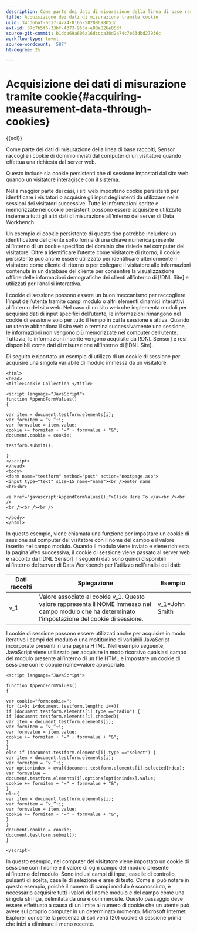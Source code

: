 ```yaml
---
description: Come parte dei dati di misurazione della linea di base raccolti, Sensor raccoglie i cookie di dominio inviati dal computer di un visitatore quando effettua una richiesta dal server web.
title: Acquisizione dei dati di misurazione tramite cookie
uuid: 34cd6baf-6317-4774-8165-58208698b53c
exl-id: 37c7b5f6-33bf-4373-963a-e08a826e05df
source-git-commit: b1dda69a606a16dccca30d2a74c7e63dbd27936c
workflow-type: tm+mt
source-wordcount: '587'
ht-degree: 2%

---
```


# Acquisizione dei dati di misurazione tramite cookie{#acquiring-measurement-data-through-cookies}

{{eol}}

Come parte dei dati di misurazione della linea di base raccolti, Sensor raccoglie i cookie di dominio inviati dal computer di un visitatore quando effettua una richiesta dal server web.

Questo include sia cookie persistenti che di sessione impostati dal sito web quando un visitatore interagisce con il sistema.

Nella maggior parte dei casi, i siti web impostano cookie persistenti per identificare i visitatori o acquisire gli input degli utenti da utilizzare nelle sessioni dei visitatori successive. Tutte le informazioni scritte e memorizzate nei cookie persistenti possono essere acquisite e utilizzate insieme a tutti gli altri dati di misurazione all’interno del server di Data Workbench.

Un esempio di cookie persistente di questo tipo potrebbe includere un identificatore del cliente sotto forma di una chiave numerica presente all’interno di un cookie specifico del dominio che risiede nel computer del visitatore. Oltre a identificare l’utente come visitatore di ritorno, il cookie persistente può anche essere utilizzato per identificare ulteriormente il visitatore come cliente di ritorno o per collegare il visitatore alle informazioni contenute in un database del cliente per consentire la visualizzazione offline delle informazioni demografiche dei clienti all’interno di [!DNL Site] e utilizzati per l’analisi interattiva.

I cookie di sessione possono essere un buon meccanismo per raccogliere l’input dell’utente tramite campi modulo o altri elementi dinamici interattivi all’interno del sito web. Nel caso di un sito web che implementa moduli per acquisire dati di input specifici dell’utente, le informazioni rimangono nel cookie di sessione solo per tutto il tempo in cui la sessione è attiva. Quando un utente abbandona il sito web o termina successivamente una sessione, le informazioni non vengono più memorizzate nel computer dell’utente. Tuttavia, le informazioni inserite vengono acquisite da [!DNL Sensor] e resi disponibili come dati di misurazione all&#39;interno di [!DNL Site].

Di seguito è riportato un esempio di utilizzo di un cookie di sessione per acquisire una singola variabile di modulo immessa da un visitatore.

```
<html> 
<head> 
<title>Cookie Collection </title> 
 
<script language="JavaScript"> 
function AppendFormValues() 
{ 
 
var item = document.testform.elements[i]; 
var formitem = “v_”+i; 
var formvalue = item.value; 
cookie += formitem + "=" + formvalue + "&"; 
document.cookie = cookie; 
 
testform.submit(); 
 
} 
</script> 
</head> 
<body> 
<form name="testform" method="post" action="nextpage.asp"> 
<input type="text" size=15 name="name"><br />enter name 
<br><br> 
 
<a href="javascript:AppendFormValues();">Click Here To </a><br /><br /> 
<br /><br /><br /> 
 
</body> 
</html> 
```

In questo esempio, viene chiamata una funzione per impostare un cookie di sessione sul computer del visitatore con il nome del campo e il valore inserito nel campo modulo. Quando il modulo viene inviato e viene richiesta la pagina Web successiva, il cookie di sessione viene passato al server web e raccolto da [!DNL Sensor]. I seguenti dati sono quindi disponibili all’interno del server di Data Workbench per l’utilizzo nell’analisi dei dati:

| Dati raccolti | Spiegazione | Esempio |
|---|---|---|
| v_1 | Valore associato al cookie v_1. Questo valore rappresenta il NOME immesso nel campo modulo che ha determinato l’impostazione del cookie di sessione. | v_1=John Smith |

I cookie di sessione possono essere utilizzati anche per acquisire in modo iterativo i campi del modulo o una moltitudine di variabili JavaScript incorporate presenti in una pagina HTML. Nell’esempio seguente, JavaScript viene utilizzato per acquisire in modo ricorsivo qualsiasi campo del modulo presente all’interno di un file HTML e impostare un cookie di sessione con le coppie nome=valore appropriate.

```
<script language="JavaScript"> 
 
function AppendFormValues() 
{ 
 
var cookie="formcookie="; 
for (i=0; i<document.testform.length; i++){ 
if (document.testform.elements[i].type =="radio") {            
if (document.testform.elements[i].checked){ 
var item = document.testform.elements[i]; 
var formitem = “v_”+i; 
var formvalue = item.value; 
cookie += formitem + "=" + formvalue + "&"; 
} 
} 
else if (document.testform.elements[i].type =="select") { 
var item = document.testform.elements[i]; 
var formitem = “v_”+i; 
var optionindex = eval(document.testform.elements[i].selectedIndex); 
var formvalue = document.testform.elements[i].options[optionindex].value;             
cookie += formitem + "=" + formvalue + "&"; 
} 
else{ 
var item = document.testform.elements[i]; 
var formitem = “v_”+i; 
var formvalue = item.value; 
cookie += formitem + "=" + formvalue + "&"; 
} 
} 
document.cookie = cookie; 
document.testform.submit(); 
} 
 
</script>
```

In questo esempio, nel computer del visitatore viene impostato un cookie di sessione con il nome e il valore di ogni campo del modulo presente all’interno del modulo. Sono inclusi campi di input, caselle di controllo, pulsanti di scelta, caselle di selezione e aree di testo. Come si può notare in questo esempio, poiché il numero di campi modulo è sconosciuto, è necessario acquisire tutti i valori del nome modulo e del campo come una singola stringa, delimitata da una e commerciale. Questo passaggio deve essere effettuato a causa di un limite al numero di cookie che un utente può avere sul proprio computer in un determinato momento. Microsoft Internet Explorer consente la presenza di soli venti (20) cookie di sessione prima che inizi a eliminare il meno recente.
